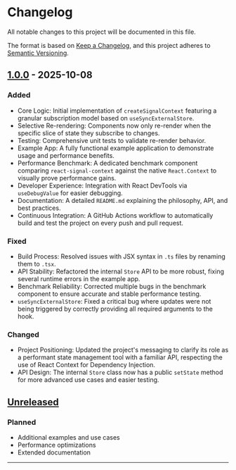 # Changelog

All notable changes to this project will be documented in this file.

The format is based on [Keep a Changelog](https://keepachangelog.com/en/1.0.0/),
and this project adheres to [Semantic Versioning](https://semver.org/spec/v2.0.0.html).

## [1.0.0] - 2025-10-08

### Added

- Core Logic: Initial implementation of `createSignalContext` featuring a granular subscription model based on `useSyncExternalStore`.
- Selective Re-rendering: Components now only re-render when the specific slice of state they subscribe to changes.
- Testing: Comprehensive unit tests to validate re-render behavior.
- Example App: A fully functional example application to demonstrate usage and performance benefits.
- Performance Benchmark: A dedicated benchmark component comparing `react-signal-context` against the native `React.Context` to visually prove performance gains.
- Developer Experience: Integration with React DevTools via `useDebugValue` for easier debugging.
- Documentation: A detailed `README.md` explaining the philosophy, API, and best practices.
- Continuous Integration: A GitHub Actions workflow to automatically build and test the project on every push and pull request.

### Fixed

- Build Process: Resolved issues with JSX syntax in `.ts` files by renaming them to `.tsx`.
- API Stability: Refactored the internal `Store` API to be more robust, fixing several runtime errors in the example app.
- Benchmark Reliability: Corrected multiple bugs in the benchmark component to ensure accurate and stable performance testing.
- `useSyncExternalStore`: Fixed a critical bug where updates were not being triggered by correctly providing all required arguments to the hook.

### Changed

- Project Positioning: Updated the project's messaging to clarify its role as a performant state management tool with a familiar API, respecting the use of React Context for Dependency Injection.
- API Design: The internal `Store` class now has a public `setState` method for more advanced use cases and easier testing.

## [Unreleased]

### Planned

- Additional examples and use cases
- Performance optimizations
- Extended documentation

---

[unreleased]: https://github.com/username/react-signal-context/compare/v1.0.0...HEAD
[1.0.0]: https://github.com/username/react-signal-context/releases/tag/v1.0.0